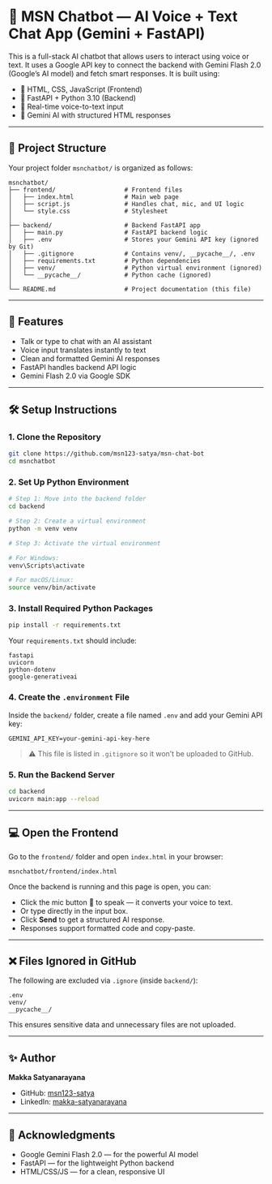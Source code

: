 # 🧠 MSN Chatbot — AI Voice + Text Chat App (Gemini + FastAPI)

This is a full-stack AI chatbot that allows users to interact using voice or text. It uses a Google API key to connect the backend with Gemini Flash 2.0 (Google’s AI model) and fetch smart responses. It is built using:

- 💬 HTML, CSS, JavaScript (Frontend)
- 🐍 FastAPI + Python 3.10 (Backend)
- 🎤 Real-time voice-to-text input
- 🤖 Gemini AI with structured HTML responses

---

## 📁 Project Structure

Your project folder `msnchatbot/` is organized as follows:

```
msnchatbot/
├── frontend/                   # Frontend files
│   ├── index.html              # Main web page
│   ├── script.js               # Handles chat, mic, and UI logic
│   └── style.css               # Stylesheet
│
├── backend/                    # Backend FastAPI app
│   ├── main.py                 # FastAPI backend logic
│   ├── .env                    # Stores your Gemini API key (ignored by Git)
│   ├── .gitignore              # Contains venv/, __pycache__/, .env
│   ├── requirements.txt        # Python dependencies
│   ├── venv/                   # Python virtual environment (ignored)
│   └── __pycache__/            # Python cache (ignored)
│
└── README.md                   # Project documentation (this file)
```

---

## 🚀 Features

- Talk or type to chat with an AI assistant
- Voice input translates instantly to text
- Clean and formatted Gemini AI responses
- FastAPI handles backend API logic
- Gemini Flash 2.0 via Google SDK

---

## 🛠️ Setup Instructions

### 1. Clone the Repository

```bash
git clone https://github.com/msn123-satya/msn-chat-bot
cd msnchatbot
```

### 2. Set Up Python Environment

```bash
# Step 1: Move into the backend folder
cd backend

# Step 2: Create a virtual environment
python -m venv venv

# Step 3: Activate the virtual environment

# For Windows:
venv\Scripts\activate

# For macOS/Linux:
source venv/bin/activate

```

### 3. Install Required Python Packages

```bash
pip install -r requirements.txt
```

Your `requirements.txt` should include:

```
fastapi
uvicorn
python-dotenv
google-generativeai
```

### 4. Create the `.environment` File

Inside the `backend/` folder, create a file named `.env` and add your Gemini API key:

```
GEMINI_API_KEY=your-gemini-api-key-here
```

> ⚠️ This file is listed in `.gitignore` so it won’t be uploaded to GitHub.

### 5. Run the Backend Server

```bash
cd backend
uvicorn main:app --reload
```

---

## 💻 Open the Frontend

Go to the `frontend/` folder and open `index.html` in your browser:

```
msnchatbot/frontend/index.html
```

Once the backend is running and this page is open, you can:

- Click the mic button 🎤 to speak — it converts your voice to text.
- Or type directly in the input box.
- Click **Send** to get a structured AI response.
- Responses support formatted code and copy-paste.

---

## ❌ Files Ignored in GitHub

The following are excluded via `.ignore` (inside `backend/`):

```
.env
venv/
__pycache__/
```

This ensures sensitive data and unnecessary files are not uploaded.

---



## ✨ Author

**Makka Satyanarayana**

- GitHub: [msn123-satya](https://github.com/msn123-satya)
- LinkedIn: [makka-satyanarayana](www.linkedin.com/in/makka-satyanarayana-0607a7303)

---

## 🙏 Acknowledgments

- Google Gemini Flash 2.0 — for the powerful AI model
- FastAPI — for the lightweight Python backend
- HTML/CSS/JS — for a clean, responsive UI
